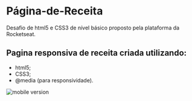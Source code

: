 
# Página-de-Receita
Desafio de html5 e CSS3 de nível básico proposto pela plataforma da Rocketseat.

## Pagina responsiva de receita criada utilizando: 
* html5;
* CSS3;
* @media (para responsividade).

![mobile version](P-gina-de-Receita/screen/mobile.png)




